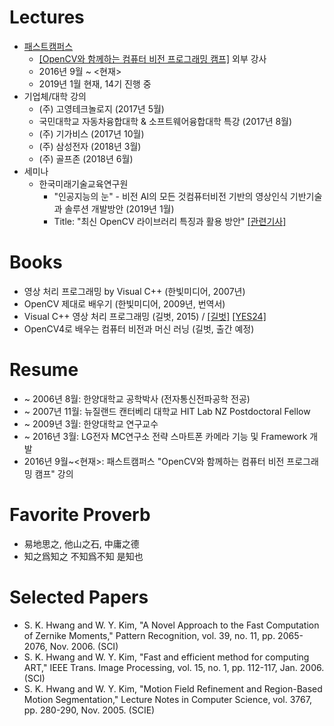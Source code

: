 # Lectures

* [패스트캠퍼스](https://www.fastcampus.co.kr/)
    * [[OpenCV와 함께하는 컴퓨터 비전 프로그래밍 캠프]](https://www.fastcampus.co.kr/dev_camp_cvocv/) 외부 강사
    * 2016년 9월 ~ <현재>
    * 2019년 1월 현재, 14기 진행 중
* 기업체/대학 강의 
    * (주) 고영테크놀로지 (2017년 5월)
    * 국민대학교 자동차융합대학 & 소프트웨어융합대학 특강 (2017년 8월) 
    * (주) 기가비스 (2017년 10월)
    * (주) 삼성전자 (2018년 3월)
    * (주) 골프존 (2018년 6월)
* 세미나
    * 한국미래기술교육연구원
        * "인공지능의 눈" - 비전 AI의 모든 것컴퓨터비전 기반의 영상인식 기반기술과 솔루션 개발방안 (2019년 1월) 
        * Title: "최신 OpenCV 라이브러리 특징과 활용 방안" [[관련기사]](http://www.kidd.co.kr/news/206743)

# Books

* 영상 처리 프로그래밍 by Visual C++ (한빛미디어, 2007년)
* OpenCV 제대로 배우기 (한빛미디어, 2009년, 번역서)
* Visual C++ 영상 처리 프로그래밍 (길벗, 2015) / [[길벗]](https://www.gilbut.co.kr/book/view?bookcode=BN001382) [[YES24]](http://www.yes24.com/24/goods/23512691)
* OpenCV4로 배우는 컴퓨터 비전과 머신 러닝 (길벗, 출간 예정)

# Resume

* ~ 2006년 8월: 한양대학교 공학박사 (전자통신전파공학 전공)
* ~ 2007년 11월: 뉴질랜드 캔터베리 대학교 HIT Lab NZ Postdoctoral Fellow
* ~ 2009년 3월: 한양대학교 연구교수
* ~ 2016년 3월: LG전자 MC연구소 전략 스마트폰 카메라 기능 및 Framework 개발
* 2016년 9월~<현재>: 패스트캠퍼스 "OpenCV와 함께하는 컴퓨터 비전 프로그래밍 캠프" 강의

# Favorite Proverb

* 易地思之, 他山之石, 中庸之德
* 知之爲知之 不知爲不知 是知也

# Selected Papers

* S. K. Hwang and W. Y. Kim, "A Novel Approach to the Fast Computation of Zernike Moments," Pattern Recognition, vol. 39, no. 11, pp. 2065-2076, Nov. 2006. (SCI)
* S. K. Hwang and W. Y. Kim, "Fast and efficient method for computing ART," IEEE Trans. Image Processing, vol. 15, no. 1, pp. 112-117, Jan. 2006. (SCI)
* S. K. Hwang and W. Y. Kim, "Motion Field Refinement and Region-Based Motion Segmentation," Lecture Notes in Computer Science, vol. 3767, pp. 280-290, Nov. 2005. (SCIE) 
